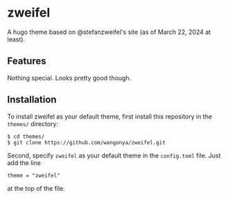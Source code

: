 # zweifel
A hugo theme based on @stefanzweifel's site (as of March 22, 2024 at least).

## Features

Nothing special. Looks pretty good though.

## Installation

To install zweifel as your default theme, first install this repository in the `themes/` directory:

    $ cd themes/
    $ git clone https://github.com/wangonya/zweifel.git

Second, specify `zweifel` as your default theme in the `config.toml` file. Just add the line

    theme = "zweifel"

at the top of the file.
